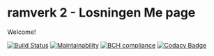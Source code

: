 ramverk 2 - Losningen Me page
========================

Welcome!

[![Build Status](https://travis-ci.org/Schanihbg/ramverk2.svg?branch=master)](https://travis-ci.org/Schanihbg/ramverk2)
[![Maintainability](https://api.codeclimate.com/v1/badges/a8b6ca2615d90757656a/maintainability)](https://codeclimate.com/github/Schanihbg/ramverk2/maintainability)
[![BCH compliance](https://bettercodehub.com/edge/badge/Schanihbg/ramverk2?branch=master)](https://bettercodehub.com/)
[![Codacy Badge](https://api.codacy.com/project/badge/Grade/ae5a14591d8342719a9300bb11dd67df)](https://www.codacy.com/app/Schanihbg/ramverk2)
